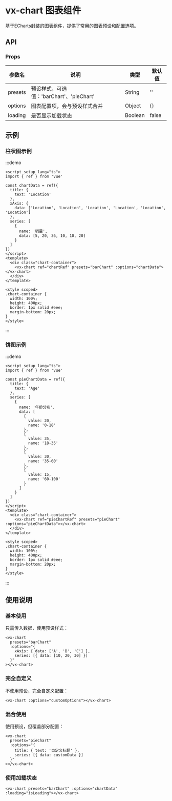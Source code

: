 # vx-chart 图表组件

基于ECharts封装的图表组件，提供了常用的图表预设和配置选项。

## API

### Props

| 参数名  | 说明                                     | 类型    | 默认值 |
| ------- | ---------------------------------------- | ------- | ------ |
| presets | 预设样式，可选值：'barChart'、'pieChart' | String  | ''     |
| options | 图表配置项，会与预设样式合并             | Object  | {}     |
| loading | 是否显示加载状态                         | Boolean | false  |

## 示例

### 柱状图示例

:::demo

```vue
<script setup lang="ts">
import { ref } from 'vue'

const chartData = ref({
  title: {
    text: 'Location'
  },
  xAxis: {
    data: ['Location', 'Location', 'Location', 'Location', 'Location', 'Location']
  },
  series: [
    {
      name: '销量',
      data: [5, 20, 36, 10, 10, 20]
    }
  ]
})
</script>
<template>
  <div class="chart-container">
    <vx-chart ref="chartRef" presets="barChart" :options="chartData"></vx-chart>
  </div>
</template>

<style scoped>
.chart-container {
  width: 100%;
  height: 400px;
  border: 1px solid #eee;
  margin-bottom: 20px;
}
</style>
```

:::

### 饼图示例

:::demo

```vue
<script setup lang="ts">
import { ref } from 'vue'

const pieChartData = ref({
  title: {
    text: 'Age'
  },
  series: [
    {
      name: '年龄分布',
      data: [
        {
          value: 20,
          name: '0-18'
        },
        {
          value: 35,
          name: '18-35'
        },
        {
          value: 30,
          name: '35-60'
        },
        {
          value: 15,
          name: '60-100'
        }
      ]
    }
  ]
})
</script>
<template>
  <div class="chart-container">
    <vx-chart ref="pieChartRef" presets="pieChart" :options="pieChartData"></vx-chart>
  </div>
</template>

<style scoped>
.chart-container {
  width: 100%;
  height: 400px;
  border: 1px solid #eee;
  margin-bottom: 20px;
}
</style>
```

:::

## 使用说明

### 基本使用

只需传入数据，使用预设样式：

```vue
<vx-chart
  presets="barChart"
  :options="{
    xAxis: { data: ['A', 'B', 'C'] },
    series: [{ data: [10, 20, 30] }]
  }"
></vx-chart>
```

### 完全自定义

不使用预设，完全自定义配置：

```vue
<vx-chart :options="customOptions"></vx-chart>
```

### 混合使用

使用预设，但覆盖部分配置：

```vue
<vx-chart
  presets="pieChart"
  :options="{
    title: { text: '自定义标题' },
    series: [{ data: customData }]
  }"
></vx-chart>
```

### 使用加载状态

```vue
<vx-chart presets="barChart" :options="chartData" :loading="isLoading"></vx-chart>
```
